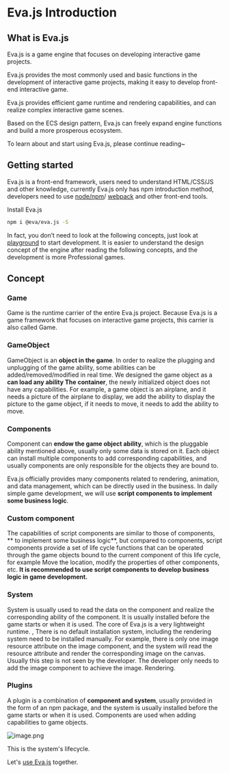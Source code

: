 # Eva.js Introduction

## What is Eva.js
Eva.js is a game engine that focuses on developing interactive game projects.

Eva.js provides the most commonly used and basic functions in the development of interactive game projects, making it easy to develop front-end interactive game.

Eva.js provides efficient game runtime and rendering capabilities, and can realize complex interactive game scenes.

Based on the ECS design pattern, Eva.js can freely expand engine functions and build a more prosperous ecosystem.


To learn about and start using Eva.js, please continue reading~


## Getting started
Eva.js is a front-end framework, users need to understand HTML/CSS/JS and other knowledge, currently Eva.js only has npm introduction method, developers need to use [node/npm](https://nodejs.org/)/ [webpack](https://webpack.js.org/) and other front-end tools.


Install Eva.js

```bash
npm i @eva/eva.js -S
```


In fact, you don’t need to look at the following concepts, just look at [playground](https://eva.js.org/playground/#/image) to start development. It is easier to understand the design concept of the engine after reading the following concepts, and the development is more Professional games.


## Concept

### Game

Game is the runtime carrier of the entire Eva.js project. Because Eva.js is a game framework that focuses on interactive game projects, this carrier is also called Game.

### GameObject

GameObject is an **object in the game**. In order to realize the plugging and unplugging of the game ability, some abilities can be added/removed/modified in real time. We designed the game object as a **can load any ability The container**, the newly initialized object does not have any capabilities. For example, a game object is an airplane, and it needs a picture of the airplane to display, we add the ability to display the picture to the game object, if it needs to move, it needs to add the ability to move.

### Components

Component can **endow the game object ability**, which is the pluggable ability mentioned above, usually only some data is stored on it. Each object can install multiple components to add corresponding capabilities, and usually components are only responsible for the objects they are bound to.

Eva.js officially provides many components related to rendering, animation, and data management, which can be directly used in the business. In daily simple game development, we will use **script components to implement some business logic**.

### Custom component

The capabilities of script components are similar to those of components, ** to implement some business logic**, but compared to components, script components provide a set of life cycle functions that can be operated through the game objects bound to the current component of this life cycle, for example Move the location, modify the properties of other components, etc. **It is recommended to use script components to develop business logic in game development.**

### System

System is usually used to read the data on the component and realize the corresponding ability of the component. It is usually installed before the game starts or when it is used. The core of Eva.js is a very lightweight runtime. , There is no default installation system, including the rendering system need to be installed manually. For example, there is only one image resource attribute on the image component, and the system will read the resource attribute and render the corresponding image on the canvas. Usually this step is not seen by the developer. The developer only needs to add the image component to achieve the image. Rendering.

### Plugins

A plugin is a combination of **component and system**, usually provided in the form of an npm package, and the system is usually installed before the game starts or when it is used. Components are used when adding capabilities to game objects.

![image.png](https://gw.alicdn.com/imgextra/i1/O1CN01fYzaFt1URSNYG3T7h_!!6000000002514-2-tps-1420-1208.png)

This is the system's lifecycle.

Let's [use Eva.js](/tutorials/quickstart) together.

<br/>
<br/>
<br/>
<br/>
<br/>
<br/>